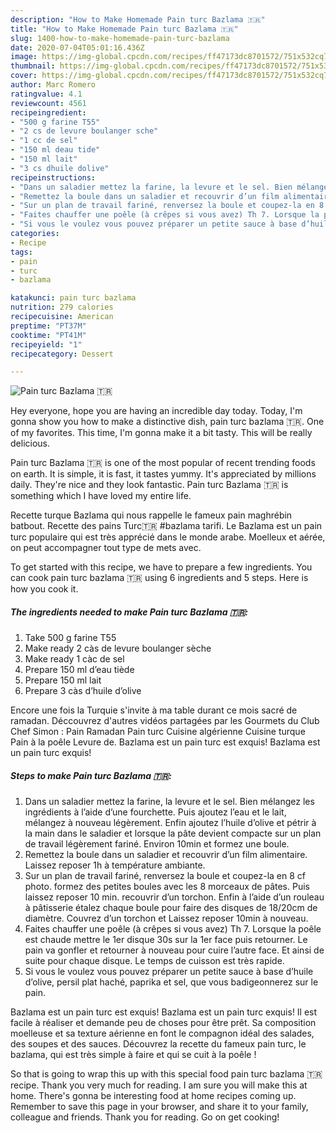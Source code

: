 ```yaml
---
description: "How to Make Homemade Pain turc Bazlama 🇹🇷"
title: "How to Make Homemade Pain turc Bazlama 🇹🇷"
slug: 1400-how-to-make-homemade-pain-turc-bazlama
date: 2020-07-04T05:01:16.436Z
image: https://img-global.cpcdn.com/recipes/ff47173dc8701572/751x532cq70/pain-turc-bazlama-🇹🇷-photo-principale-de-la-recette.jpg
thumbnail: https://img-global.cpcdn.com/recipes/ff47173dc8701572/751x532cq70/pain-turc-bazlama-🇹🇷-photo-principale-de-la-recette.jpg
cover: https://img-global.cpcdn.com/recipes/ff47173dc8701572/751x532cq70/pain-turc-bazlama-🇹🇷-photo-principale-de-la-recette.jpg
author: Marc Romero
ratingvalue: 4.1
reviewcount: 4561
recipeingredient:
- "500 g farine T55"
- "2 cs de levure boulanger sche"
- "1 cc de sel"
- "150 ml deau tide"
- "150 ml lait"
- "3 cs dhuile dolive"
recipeinstructions:
- "Dans un saladier mettez la farine, la levure et le sel. Bien mélangez les ingrédients à l’aide d’une fourchette. Puis ajoutez l’eau et le lait, mélangez à nouveau légèrement. Enfin ajoutez l’huile d’olive et pétrir à la main dans le saladier et lorsque la pâte devient compacte sur un plan de travail légèrement fariné. Environ 10min et formez une boule."
- "Remettez la boule dans un saladier et recouvrir d’un film alimentaire. Laissez reposer 1h à température ambiante."
- "Sur un plan de travail fariné, renversez la boule et coupez-la en 8 cf photo. formez des petites boules avec les 8 morceaux de pâtes. Puis laissez reposer 10 min. recouvrir d’un torchon. Enfin à l’aide d’un rouleau à pâtisserie étalez chaque boule pour faire des disques de 18/20cm de diamètre. Couvrez d’un torchon et Laissez reposer 10min à nouveau."
- "Faites chauffer une poêle (à crêpes si vous avez) Th 7. Lorsque la poêle est chaude mettre le 1er disque 30s sur la 1er face puis retourner. Le pain va gonfler et retourner à nouveau pour cuire l’autre face. Et ainsi de suite pour chaque disque. Le temps de cuisson est très rapide."
- "Si vous le voulez vous pouvez préparer un petite sauce à base d’huile d’olive, persil plat haché, paprika et sel, que vous badigeonnerez sur le pain."
categories:
- Recipe
tags:
- pain
- turc
- bazlama

katakunci: pain turc bazlama 
nutrition: 279 calories
recipecuisine: American
preptime: "PT37M"
cooktime: "PT41M"
recipeyield: "1"
recipecategory: Dessert

---
```



![Pain turc Bazlama 🇹🇷](https://img-global.cpcdn.com/recipes/ff47173dc8701572/751x532cq70/pain-turc-bazlama-🇹🇷-photo-principale-de-la-recette.jpg)

Hey everyone, hope you are having an incredible day today. Today, I'm gonna show you how to make a distinctive dish, pain turc bazlama 🇹🇷. One of my favorites. This time, I'm gonna make it a bit tasty. This will be really delicious.

Pain turc Bazlama 🇹🇷 is one of the most popular of recent trending foods on earth. It is simple, it is fast, it tastes yummy. It's appreciated by millions daily. They're nice and they look fantastic. Pain turc Bazlama 🇹🇷 is something which I have loved my entire life.

Recette turque Bazlama qui nous rappelle le fameux pain maghrébin batbout. Recette des pains Turc🇹🇷 #bazlama tarifi. Le Bazlama est un pain turc populaire qui est très apprécié dans le monde arabe. Moelleux et aérée, on peut accompagner tout type de mets avec.


To get started with this recipe, we have to prepare a few ingredients. You can cook pain turc bazlama 🇹🇷 using 6 ingredients and 5 steps. Here is how you cook it.

<!--inarticleads1-->

##### The ingredients needed to make Pain turc Bazlama 🇹🇷:

1. Take 500 g farine T55
1. Make ready 2 càs de levure boulanger sèche
1. Make ready 1 càc de sel
1. Prepare 150 ml d’eau tiède
1. Prepare 150 ml lait
1. Prepare 3 càs d’huile d’olive


Encore une fois la Turquie s&#39;invite à ma table durant ce mois sacré de ramadan. Déccouvrez d&#39;autres vidéos partagées par les Gourmets du Club Chef Simon : Pain Ramadan Pain turc Cuisine algérienne Cuisine turque Pain à la poêle Levure de. Bazlama est un pain turc est exquis! Bazlama est un pain turc exquis! 

<!--inarticleads2-->

##### Steps to make Pain turc Bazlama 🇹🇷:

1. Dans un saladier mettez la farine, la levure et le sel. Bien mélangez les ingrédients à l’aide d’une fourchette. Puis ajoutez l’eau et le lait, mélangez à nouveau légèrement. Enfin ajoutez l’huile d’olive et pétrir à la main dans le saladier et lorsque la pâte devient compacte sur un plan de travail légèrement fariné. Environ 10min et formez une boule.
1. Remettez la boule dans un saladier et recouvrir d’un film alimentaire. Laissez reposer 1h à température ambiante.
1. Sur un plan de travail fariné, renversez la boule et coupez-la en 8 cf photo. formez des petites boules avec les 8 morceaux de pâtes. Puis laissez reposer 10 min. recouvrir d’un torchon. Enfin à l’aide d’un rouleau à pâtisserie étalez chaque boule pour faire des disques de 18/20cm de diamètre. Couvrez d’un torchon et Laissez reposer 10min à nouveau.
1. Faites chauffer une poêle (à crêpes si vous avez) Th 7. Lorsque la poêle est chaude mettre le 1er disque 30s sur la 1er face puis retourner. Le pain va gonfler et retourner à nouveau pour cuire l’autre face. Et ainsi de suite pour chaque disque. Le temps de cuisson est très rapide.
1. Si vous le voulez vous pouvez préparer un petite sauce à base d’huile d’olive, persil plat haché, paprika et sel, que vous badigeonnerez sur le pain.


Bazlama est un pain turc est exquis! Bazlama est un pain turc exquis! Il est facile à réaliser et demande peu de choses pour être prêt. Sa composition moelleuse et sa texture aérienne en font le compagnon idéal des salades, des soupes et des sauces. Découvrez la recette du fameux pain turc, le bazlama, qui est très simple à faire et qui se cuit à la poêle ! 

So that is going to wrap this up with this special food pain turc bazlama 🇹🇷 recipe. Thank you very much for reading. I am sure you will make this at home. There's gonna be interesting food at home recipes coming up. Remember to save this page in your browser, and share it to your family, colleague and friends. Thank you for reading. Go on get cooking!
